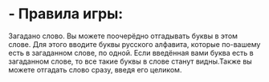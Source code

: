# - Правила игры:
Загадано слово. Вы можете поочерёдно отгадывать буквы в этом слове. Для этого вводите буквы русского
алфавита, которые по-вашему есть в загаданном слове, по одной. Если введённая вами буква есть в
загаданном  слове, то все такие буквы в слове станут видны.Также вы можете отгадать слово сразу, 
введя его целиком.
